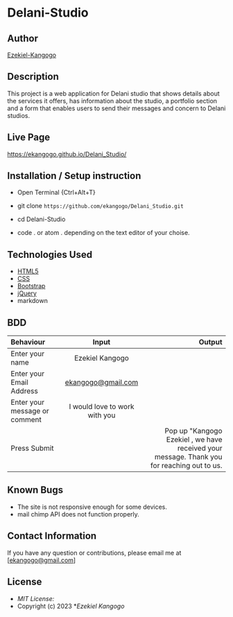 # Delani-Studio

## Author

[Ezekiel-Kangogo](https://github.com/ekangogo)

## Description

This project is a web application for Delani studio that shows details about the services it offers, has information about the studio, a portfolio section and a form that enables users to send their messages and concern to Delani studios. 


## Live Page 
https://ekangogo.github.io/Delani_Studio/


## Installation / Setup instruction
* Open Terminal {Ctrl+Alt+T}

* git clone ```https://github.com/ekangogo/Delani_Studio.git```

* cd Delani-Studio

* code . or atom . depending on the text editor of your choise.

## Technologies Used

* [HTML5](https://github.com/topics/html5)
* [CSS](https://github.com/topics/css3)
* [Bootstrap](https://github.com/topics/bootstrap)
* [jQuery](https://github.com/topics/javascript)
* markdown


## BDD
| Behaviour      | Input        | Output       |
| :------------- | :----------: | -----------: |
|  Enter your name  |   Ezekiel Kangogo |     |
| Enter your Email Address  | ekangogo@gmail.com |   |
| Enter your message or comment   |  I would love to work with you     |     |
| Press Submit|     |Pop up "Kangogo Ezekiel , we have received your message. Thank you for reaching out to us.|

## Known Bugs
* The site is not responsive enough for some devices. 
* mail chimp API does not function properly.

## Contact Information 

If you have any question or contributions, please email me at [ekangogo@gmail.com]

## License
* *MIT License:*
* Copyright (c) 2023 **Ezekiel Kangogo*
